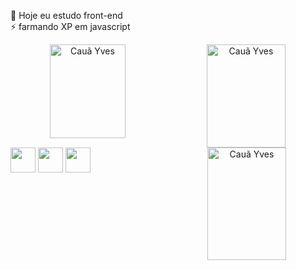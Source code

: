 🌱 Hoje eu estudo front-end <br>
⚡ farmando XP em javascript <br>

<div align="center">
  <img align="left"height="150em" width="49%" src="https://github-readme-stats.vercel.app/api?username=CauaYves&show_icons=true&theme=github_dark&include_all_commits=true&count_private=true" alt="Cauã Yves"/>
  <img align="center"height="165em" width="50%" src="https://github-readme-stats.vercel.app/api/top-langs/?username=CauaYves&layout=compact&langs_count=7&theme=github_dark" alt="Cauã Yves"/>
  <img align="right"height="180em" width="50%"src="https://github-readme-streak-stats.herokuapp.com/?user=CauaYves&theme=dark" alt="Cauã Yves" />
</div>

<div display="block">
  <img src="https://cdn.jsdelivr.net/gh/devicons/devicon/icons/css3/css3-original.svg" style="height: 40px";/>
  <img src="https://cdn.jsdelivr.net/gh/devicons/devicon/icons/html5/html5-original.svg"style="height: 40px";/>
  <img src="https://cdn.jsdelivr.net/gh/devicons/devicon/icons/javascript/javascript-original.svg" style="height: 40px";/>
</div>

